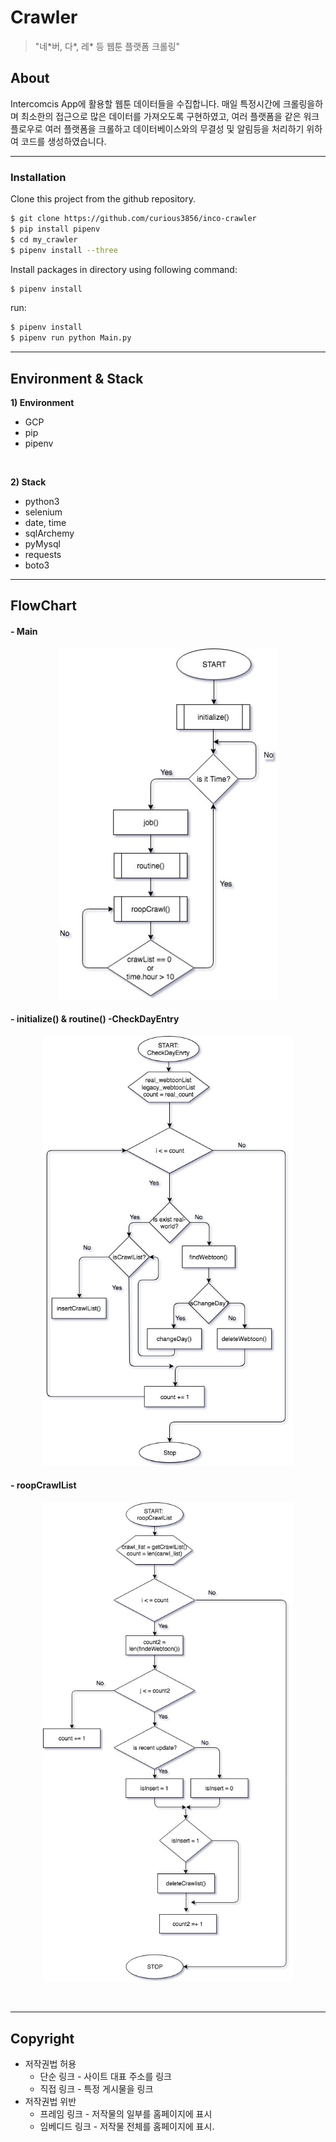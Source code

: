 # Crawler
> "네\*버, 다*, 레* 등 웹툰 플랫폼 크롤링"


## About

Intercomcis App에 활용할 웹툰 데이터들을 수집합니다. 매일 특정시간에 크롤링을하며 최소한의 접근으로 많은 데이터를 가져오도록 구현하였고, 여러 플랫폼을 같은 워크플로우로 여러 플랫폼을 크롤하고 데이터베이스와의 무결성 및 알림등을 처리하기 위하여 코드를 생성하였습니다.

- - - 

### Installation
Clone this project from the github repository.

```bash
$ git clone https://github.com/curious3856/inco-crawler
$ pip install pipenv
$ cd my_crawler
$ pipenv install --three
```

Install packages in directory using following command:
```bash
$ pipenv install
```

run:
```bash
$ pipenv install
$ pipenv run python Main.py
```

- - - 
## Environment & Stack

**1) Environment**
  - GCP
  - pip
  - pipenv
  
  <br>
  
**2) Stack**
 - python3
 - selenium
 - date, time
 - sqlArchemy
 - pyMysql
 - requests
 - boto3
 

- - -
## FlowChart

<h4> - Main</h4>

<p align="center">
  <img width="350" src="./Flow-1.jpg">
</p>

<h4> - initialize() & routine() -CheckDayEntry</h4>

<p align="center">
  <img width="400" src="./Flow-2.jpg">
</p>

<h4> - roopCrawlList</h4>

<p align="center">
  <img width="400" src="./Flow-3.jpg">
</p>

<br>

- - - 

## Copyright
* 저작권법 허용
   * 단순 링크 - 사이트 대표 주소를 링크
   * 직접 링크 - 특정 게시물을 링크
* 저작권법 위반
   * 프레임 링크 - 저작물의 일부를 홈페이지에 표시  
   * 임베디드 링크 - 저작물 전체를 홈페이지에 표시.
